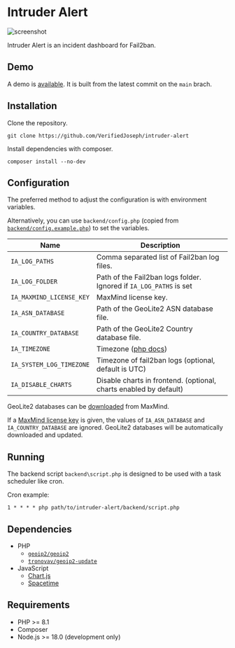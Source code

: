 # Intruder Alert
![screenshot](screenshot.png)

Intruder Alert is an incident dashboard for Fail2ban.

## Demo

A demo is [available](https://verifiedjoseph.github.io/intruder-alert/demo/). It is built from the latest commit on the `main` brach.

## Installation

Clone the repository.

```
git clone https://github.com/VerifiedJoseph/intruder-alert
```

Install dependencies with composer.

```
composer install --no-dev
```

## Configuration

The preferred method to adjust the configuration is with environment variables.

Alternatively, you can use `backend/config.php` (copied from [`backend/config.example.php`](backend/config.example.php)) to set the variables.

| Name                     | Description                                                                   |
| ------------------------ | ----------------------------------------------------------------------------- |
| `IA_LOG_PATHS`           | Comma separated list of Fail2ban log files.                                   |
| `IA_LOG_FOLDER`          | Path of the Fail2ban logs folder. Ignored if `IA_LOG_PATHS` is set            |
| `IA_MAXMIND_LICENSE_KEY` | MaxMind license key.                                                          |
| `IA_ASN_DATABASE`        | Path of the GeoLite2 ASN database file.                                       |
| `IA_COUNTRY_DATABASE`    | Path of the GeoLite2 Country database file.                                   |
| `IA_TIMEZONE`            | Timezone ([php docs](https://www.php.net/manual/en/timezones.php))            |
| `IA_SYSTEM_LOG_TIMEZONE` | Timezone of fail2ban logs (optional, default is UTC)                          |
| `IA_DISABLE_CHARTS`      | Disable charts in frontend. (optional, charts enabled by default)             |

GeoLite2 databases can be [downloaded](https://dev.maxmind.com/geoip/geolite2-free-geolocation-data?lang=en) from MaxMind.

If a [MaxMind license key](https://support.maxmind.com/hc/en-us/articles/4407111582235-Generate-a-License-Key) is given, the values of `IA_ASN_DATABASE` and `IA_COUNTRY_DATABASE` are ignored. GeoLite2 databases will be automatically downloaded and updated.

## Running

The backend script `backend\script.php` is designed to be used with a task scheduler like cron.

Cron example:

`1 * * * * php path/to/intruder-alert/backend/script.php`

## Dependencies

- PHP
	- [`geoip2/geoip2`](https://github.com/maxmind/GeoIP2-php)
	- [`tronovav/geoip2-update`](https://github.com/tronovav/geoip2-update)
- JavaScript
	- [Chart.js](https://github.com/chartjs/Chart.js/)
	- [Spacetime](https://github.com/spencermountain/spacetime)

## Requirements

- PHP >= 8.1
- Composer
- Node.js >= 18.0 (development only)

